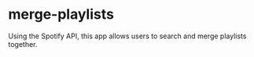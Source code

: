 # merge-playlists
Using the Spotify API, this app allows users to search and merge playlists together.
